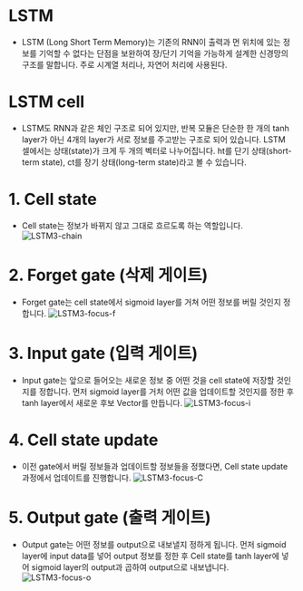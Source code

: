 # LSTM
- LSTM (Long Short Term Memory)는 기존의 RNN이 출력과 먼 위치에 있는 정보를 기억할 수 없다는 단점을 보완하여 장/단기 기억을 가능하게 설계한 신경망의 구조를 말합니다. 주로 시계열 처리나, 자연어 처리에 사용된다.

# LSTM cell
- LSTM도 RNN과 같은 체인 구조로 되어 있지만, 반복 모듈은 단순한 한 개의 tanh layer가 아닌 4개의 layer가 서로 정보를 주고받는 구조로 되어 있습니다. LSTM 셀에서는 상태(state)가 크게 두 개의 벡터로 나누어집니다. ht를 단기 상태(short-term state),  ct를 장기 상태(long-term state)라고 볼 수 있습니다.

# 1. Cell state
  - Cell state는 정보가 바뀌지 않고 그대로 흐르도록 하는 역할입니다.
![LSTM3-chain](https://user-images.githubusercontent.com/73589723/132471353-29d9498d-0df2-42b5-959f-49544463c723.png)

# 2. Forget gate (삭제 게이트)
  - Forget gate는 cell state에서 sigmoid layer를 거쳐 어떤 정보를 버릴 것인지 정합니다.
![LSTM3-focus-f](https://user-images.githubusercontent.com/73589723/132472103-fef363c8-38c1-4427-b20f-77620ead0195.png)

# 3. Input gate (입력 게이트)
  - Input gate는 앞으로 들어오는 새로운 정보 중 어떤 것을 cell state에 저장할 것인지를 정합니다. 먼저 sigmoid layer를 거처 어떤 값을 업데이트할 것인지를 정한 후 tanh layer에서 새로운 후보 Vector를 만듭니다.
![LSTM3-focus-i](https://user-images.githubusercontent.com/73589723/132472270-9c24f93d-42b3-40d3-bcb5-2d5d5c594c22.png)

# 4. Cell state update
  - 이전 gate에서 버릴 정보들과 업데이트할 정보들을 정했다면, Cell state update 과정에서 업데이트를 진행합니다.
![LSTM3-focus-C](https://user-images.githubusercontent.com/73589723/132472462-dfd686e6-20ee-45a7-83c1-f9f340688c8f.png)

# 5. Output gate (출력 게이트)
  - Output gate는 어떤 정보를 output으로 내보낼지 정하게 됩니다. 먼저 sigmoid layer에 input data를 넣어 output 정보를 정한 후 Cell state를 tanh layer에 넣어 sigmoid layer의 output과 곱하여 output으로 내보냅니다.
![LSTM3-focus-o](https://user-images.githubusercontent.com/73589723/132472593-8c7e4d4d-5111-44c7-bf30-13cbeaccfaaa.png)
